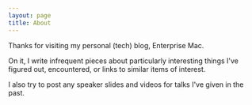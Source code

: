 ```yaml
---
layout: page
title: About
---
```

Thanks for visiting my personal (tech) blog, Enterprise Mac.

On it, I write infrequent pieces about particularly interesting things I've figured out, encountered, or links to similar items of interest.

I also try to post any speaker slides and videos for talks I've given in the past. 
